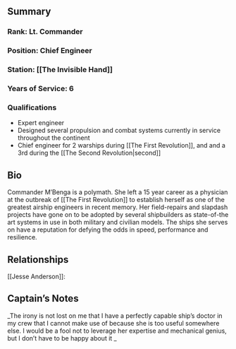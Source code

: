 ## Summary
### Rank: Lt. Commander
### Position: Chief Engineer
### Station: [[The Invisible Hand]]
### Years of Service: 6
### Qualifications
- Expert engineer
- Designed several propulsion and combat systems currently in service throughout the continent
- Chief engineer for 2 warships during [[The First Revolution]], and and a 3rd during the [[The Second Revolution|second]]
## Bio
Commander M’Benga is a polymath. She left a 15 year career as a physician at the outbreak of [[The First Revolution]] to establish herself as one of the greatest airship engineers in recent memory. Her field-repairs and slapdash projects have gone on to be adopted by several shipbuilders as state-of-the art systems in use in both military and civilian models. The ships she serves on have a reputation for defying the odds in speed, performance and resilience. 

## Relationships 
[[Jesse Anderson]]: 
## Captain’s Notes
_The irony is not lost on me that I have a perfectly capable ship’s doctor in my crew that I cannot make use of because she is too useful somewhere else. I would be a fool not to leverage her expertise and mechanical genius, but I don’t have to be happy about it _